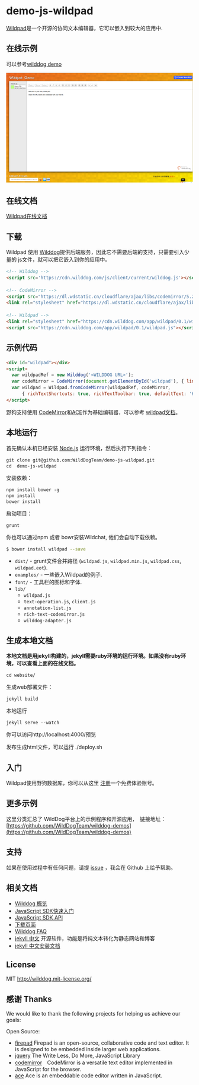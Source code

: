 # demo-js-wildpad
[Wildpad](http://wildpad.wilddogapp.com/)是一个开源的协同文本编辑器，它可以嵌入到较大的应用中.

## 在线示例

可以参考[wilddog demo](http://wildpad.wilddogapp.com/demo) 

[![一个demo页面的快照](screenshot.png)](http://wildpad.wilddogapp.com/demo/)

## 在线文档

[Wildpad在线文档](http://wildpad.wilddogapp.com/docs/)

## 下载
Wildpad 使用 [Wilddog](https://www.wilddog.com)提供后端服务，因此它不需要后端的支持，只需要引入少量的
js文件，就可以把它嵌入到你的应用中。

```HTML
<!-- Wilddog -->
<script src='https://cdn.wilddog.com/js/client/current/wilddog.js'></script>

<!-- CodeMirror -->
<script src="https://dl.wdstatic.cn/cloudflare/ajax/libs/codemirror/5.2.0/codemirror.js"></script>
<link rel="stylesheet" href="https://dl.wdstatic.cn/cloudflare/ajax/libs/codemirror/5.2.0/codemirror.css"/>

<!-- Wildpad -->
<link rel="stylesheet" href="https://cdn.wilddog.com/app/wildpad/0.1/wildpad.css" />
<script src="https://cdn.wilddog.com/app/wildpad/0.1/wildpad.js"></script>
```

## 示例代码
```HTML
<div id="wildpad"></div>
<script>
  var wildpadRef = new Wilddog('<WILDDOG URL>');
  var codeMirror = CodeMirror(document.getElementById('wildpad'), { lineWrapping: true });
  var wildpad = Wildpad.fromCodeMirror(wildpadRef, codeMirror,
      { richTextShortcuts: true, richTextToolbar: true, defaultText: 'Hello, World!' });
</script>
```
野狗支持使用 [CodeMirror](http://codemirror.net/)和[ACE](http://ace.c9.io/)作为基础编辑器，可以参考
[wildpad文档](http://wildpad.wilddogapp.com/docs)。

## 本地运行

首先确认本机已经安装 [Node.js](http://nodejs.org/) 运行环境，然后执行下列指令：

```
git clone git@github.com:WildDogTeam/demo-js-wildpad.git
cd  demo-js-wildpad
```

安装依赖：
```
npm install bower -g
npm install
bower install
```

启动项目：

```
grunt
```

你也可以通过npm 或者 bowr安装Wildchat, 他们会自动下载依赖。


```bash
$ bower install wildpad --save
```
* `dist/` - grunt文件合并路径 (`wildpad.js`, `wildpad.min.js`, `wildpad.css`, `wildpad.eot`).
* `examples/` - 一些嵌入Wildpad的例子.
* `font/` - 工具栏的图标和字体.
* `lib/`
    * `wildpad.js` 
    * `text-operation.js`, `client.js`
    * `annotation-list.js`
    * `rich-text-codemirror.js`
    * `wilddog-adapter.js` 

## 生成本地文档
**本地文档是用jekyll构建的，jekyll需要ruby环境的运行环境。如果没有ruby环境，可以查看上面的在线文档。**

```
cd website/
```

生成web部署文件：

```
jekyll build
```

本地运行
```
jekyll serve --watch
```

你可以访问http://localhost:4000/预览

发布生成html文件，可以运行
    ./deploy.sh

## 入门

Wildpad使用野狗数据库，你可以从这里
[注册](https://www.wilddog.com/my-account/signup)一个免费体验账号。

## 更多示例

这里分类汇总了 WildDog平台上的示例程序和开源应用，　链接地址：[https://github.com/WildDogTeam/wilddog-demos](https://github.com/WildDogTeam/wilddog-demos)

## 支持
如果在使用过程中有任何问题，请提 [issue](https://github.com/WildDogTeam/demo-js-wildpad/issues) ，我会在 Github 上给予帮助。

## 相关文档

* [Wilddog 概览](https://z.wilddog.com/overview/introduction)
* [JavaScript SDK快速入门](https://z.wilddog.com/web/quickstart)
* [JavaScript SDK API](https://z.wilddog.com/web/api)
* [下载页面](https://www.wilddog.com/download/)
* [Wilddog FAQ](https://z.wilddog.com/questions)
* [jekyll 中文](http://jekyll.bootcss.com/docs/home/) 开源软件，功能是将纯文本转化为静态网站和博客
* [jekyll 中文安装文档](http://jekyll.bootcss.com/docs/installation/)

## License
MIT
http://wilddog.mit-license.org/

## 感谢 Thanks

We would like to thank the following projects for helping us achieve our goals:

Open Source:

* [firepad](https://github.com/firebase/firepad) Firepad is an open-source, collaborative code and text editor. It is designed to be embedded inside larger web applications.
* [jquery](http://jquery.com/) The Write Less, Do More, JavaScript Library
* [codemirror](https://codemirror.net/)　CodeMirror is a versatile text editor implemented in JavaScript for the browser.
* [ace](http://ace.c9.io/) Ace is an embeddable code editor written in JavaScript.



